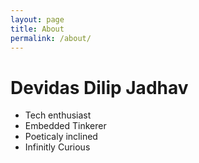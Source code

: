 ```yaml
---
layout: page
title: About
permalink: /about/
---
```


# Devidas Dilip Jadhav

- Tech enthusiast
- Embedded Tinkerer
- Poeticaly inclined
- Infinitly Curious
